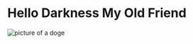 # Hello Darkness My Old Friend

![picture of a doge](https://user-images.githubusercontent.com/105664036/196592877-51f74ad9-9a6e-4131-870e-45e1a882ed81.png)
